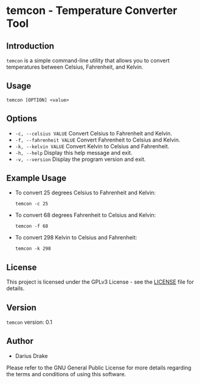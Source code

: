 # temcon - Temperature Converter Tool

## Introduction
`temcon` is a simple command-line utility that allows you to convert temperatures between Celsius, Fahrenheit, and Kelvin.

## Usage
```
temcon [OPTION] <value>
```

## Options
- `-c, --celsius VALUE`       Convert Celsius to Fahrenheit and Kelvin.
- `-f, --fahrenheit VALUE`    Convert Fahrenheit to Celsius and Kelvin.
- `-k, --kelvin VALUE`        Convert Kelvin to Celsius and Fahrenheit.
- `-h, --help`                Display this help message and exit.
- `-v, --version`             Display the program version and exit.

## Example Usage
- To convert 25 degrees Celsius to Fahrenheit and Kelvin:
  ```
  temcon -c 25
  ```

- To convert 68 degrees Fahrenheit to Celsius and Kelvin:
  ```
  temcon -f 68
  ```

- To convert 298 Kelvin to Celsius and Fahrenheit:
  ```
  temcon -k 298
  ```

## License
This project is licensed under the GPLv3 License - see the [LICENSE](LICENSE)
file for details.

## Version
`temcon` version: 0.1

## Author
- Darius Drake

Please refer to the GNU General Public License for more details regarding the terms and conditions of using this software.
